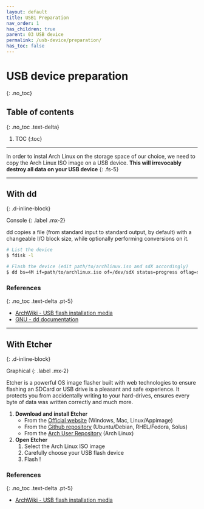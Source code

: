 ```yaml
---
layout: default
title: USB1 Preparation
nav_order: 1
has_children: true
parent: 03 USB device
permalink: /usb-device/preparation/
has_toc: false
---
```


# USB device preparation
{: .no_toc}

## Table of contents
{: .no_toc .text-delta}

1. TOC
{:toc}

---

In order to instal Arch Linux on the storage space of our choice, we need to copy the Arch Linux ISO image on a USB device. **This will irrevocably destroy all data on your USB device**
{: .fs-5}

---

## With dd
{: .d-inline-block}

Console
{: .label .mx-2}

dd copies a file (from standard input to standard output, by default) with a changeable I/O block size, while optionally performing conversions on it.

```bash
# List the device
$ fdisk -l

# Flash the device (edit path/to/archlinux.iso and sdX accordingly)
$ dd bs=4M if=path/to/archlinux.iso of=/dev/sdX status=progress oflag=sync
```

### References
{: .no_toc .text-delta .pt-5}

- [ArchWiki - USB flash installation media](https://wiki.archlinux.org/index.php/USB_flash_installation_media)
- [GNU - dd documentation](https://www.gnu.org/software/coreutils/manual/html_node/dd-invocation.html#dd-invocation)

---

## With Etcher
{: .d-inline-block}

Graphical
{: .label .mx-2}

Etcher is a powerful OS image flasher built with web technologies to ensure flashing an SDCard or USB drive is a pleasant and safe experience. It protects you from accidentally writing to your hard-drives, ensures every byte of data was written correctly and much more.

1. **Download and install Etcher**
    * From the [Official website](https://www.balena.io/etcher/) (Windows, Mac, Linux/Appimage)
    * From the [Github repository](https://github.com/balena-io/etcher/) (Ubuntu/Debian, RHEL/Fedora, Solus)
    * From the [Arch User Repository](https://aur.archlinux.org/packages/balena-etcher/) (Arch Linux)
1. **Open Etcher**
    1. Select the Arch Linux ISO image
    1. Carefully choose your USB flash device
    1. Flash !

### References
{: .no_toc .text-delta .pt-5}

- [ArchWiki - USB flash installation media](https://wiki.archlinux.org/index.php/USB_flash_installation_media)
